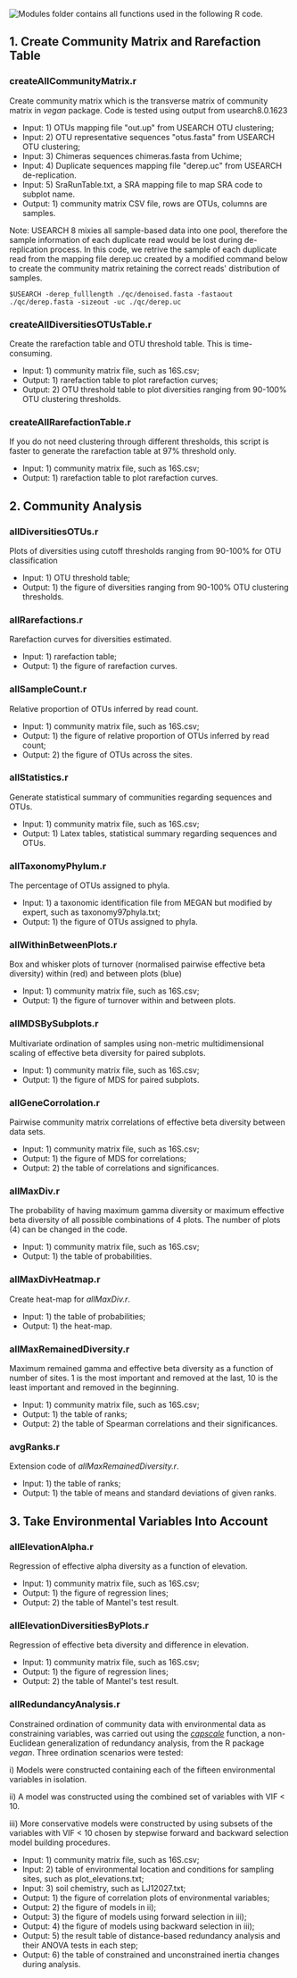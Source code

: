 
![Modules](/Modules) folder contains all functions used in the following R code.

## 1. Create Community Matrix and Rarefaction Table

### createAllCommunityMatrix.r
Create community matrix which is the transverse matrix of community matrix in *vegan* package.
Code is tested using output from usearch8.0.1623

* Input: 1) OTUs mapping file "out.up" from USEARCH OTU clustering; 
* Input: 2) OTU representative sequences "otus.fasta" from USEARCH OTU clustering;
* Input: 3) Chimeras sequences chimeras.fasta from Uchime; 
* Input: 4) Duplicate sequences mapping file "derep.uc" from USEARCH de-replication. 
* Input: 5) SraRunTable.txt, a SRA mapping file to map SRA code to subplot name.
* Output: 1) community matrix CSV file, rows are OTUs, columns are samples.  

Note: USEARCH 8 mixies all sample-based data into one pool,
therefore the sample information of each duplicate read would be lost during 
de-replication process. In this code, we retrive the sample of each duplicate 
read from the mapping file derep.uc created by a modified command below to 
create the community matrix retaining the correct reads' distribution of samples.  

```
$USEARCH -derep_fulllength ./qc/denoised.fasta -fastaout ./qc/derep.fasta -sizeout -uc ./qc/derep.uc
```

### createAllDiversitiesOTUsTable.r
Create the rarefaction table and OTU threshold table. This is time-consuming.

* Input: 1) community matrix file, such as 16S.csv; 
* Output: 1) rarefaction table to plot rarefaction curves;  
* Output: 2) OTU threshold table to plot diversities ranging from 90-100% OTU clustering thresholds.  

### createAllRarefactionTable.r
If you do not need clustering through different thresholds, this script is faster to generate the rarefaction table at 97% threshold only.

* Input: 1) community matrix file, such as 16S.csv; 
* Output: 1) rarefaction table to plot rarefaction curves.  

## 2. Community Analysis

### allDiversitiesOTUs.r
Plots of diversities using cutoff thresholds ranging from 90-100% for OTU classification 

* Input: 1) OTU threshold table; 
* Output: 1) the figure of diversities ranging from 90-100% OTU clustering thresholds.  

### allRarefactions.r
Rarefaction curves for diversities estimated.

* Input: 1) rarefaction table; 
* Output: 1) the figure of rarefaction curves.  

### allSampleCount.r
Relative proportion of OTUs inferred by read count.

* Input: 1) community matrix file, such as 16S.csv; 
* Output: 1) the figure of relative proportion of OTUs inferred by read count;
* Output: 2) the figure of OTUs across the sites.

### allStatistics.r
Generate statistical summary of communities regarding sequences and OTUs.

* Input: 1) community matrix file, such as 16S.csv; 
* Output: 1) Latex tables, statistical summary regarding sequences and OTUs.

### allTaxonomyPhylum.r
The percentage of OTUs assigned to phyla. 

* Input: 1) a taxonomic identification file from MEGAN but modified by expert, such as taxonomy97phyla.txt; 
* Output: 1) the figure of OTUs assigned to phyla.

### allWithinBetweenPlots.r
Box and whisker plots of turnover (normalised pairwise effective beta diversity) within (red) and between plots (blue) 

* Input: 1) community matrix file, such as 16S.csv; 
* Output: 1) the figure of turnover within and between plots.

### allMDSBySubplots.r
Multivariate ordination of samples using non-metric multidimensional scaling of effective beta diversity for paired subplots.

* Input: 1) community matrix file, such as 16S.csv;
* Output: 1) the figure of MDS for paired subplots. 

### allGeneCorrolation.r
Pairwise community matrix correlations of effective beta diversity between data sets.

* Input: 1) community matrix file, such as 16S.csv; 
* Output: 1) the figure of MDS for correlations;
* Output: 2) the table of correlations and significances.

### allMaxDiv.r
The probability of having maximum gamma diversity or maximum effective beta diversity of all possible combinations of 4 plots. 
The number of plots (4) can be changed in the code.

* Input: 1) community matrix file, such as 16S.csv; 
* Output: 1) the table of probabilities.

### allMaxDivHeatmap.r
Create heat-map for *allMaxDiv.r*.

* Input: 1) the table of probabilities; 
* Output: 1) the heat-map.

### allMaxRemainedDiversity.r
Maximum remained gamma and effective beta diversity as a function of number of sites. 
1 is the most important and removed at the last, 10 is the least important and removed in the beginning.

* Input: 1) community matrix file, such as 16S.csv; 
* Output: 1) the table of ranks;
* Output: 2) the table of Spearman correlations and their significances.

### avgRanks.r
Extension code of *allMaxRemainedDiversity.r*.

* Input: 1) the table of ranks; 
* Output: 1) the table of means and standard deviations of given ranks.


## 3. Take Environmental Variables Into Account 

### allElevationAlpha.r
Regression of effective alpha diversity as a function of elevation.

* Input: 1) community matrix file, such as 16S.csv; 
* Output: 1) the figure of regression lines;
* Output: 2) the table of Mantel's test result.

### allElevationDiversitiesByPlots.r
Regression of effective beta diversity and difference in elevation.

* Input: 1) community matrix file, such as 16S.csv; 
* Output: 1) the figure of regression lines;
* Output: 2) the table of Mantel's test result.

### allRedundancyAnalysis.r
Constrained ordination of community data with environmental data as constraining variables, was carried out using the *[capscale](http://cc.oulu.fi/~jarioksa/softhelp/vegan/html/capscale.html)* function, 
a non-Euclidean generalization of redundancy analysis, from the R package *vegan*. 
Three ordination scenarios were tested: 

  i) Models were constructed containing each of the fifteen environmental variables in isolation. 
  
  ii) A model was constructed using the combined set of variables with VIF < 10. 
  
  iii) More conservative models were constructed by using subsets of the variables with VIF < 10 chosen 
  by stepwise forward and backward selection model building procedures.

* Input: 1) community matrix file, such as 16S.csv;
* Input: 2) table of environmental location and conditions for sampling sites, such as plot_elevations.txt;
* Input: 3) soil chemistry, such as LJ12027.txt; 
* Output: 1) the figure of correlation plots of environmental variables;
* Output: 2) the figure of models in ii); 
* Output: 3) the figure of models using forward selection in iii);
* Output: 4) the figure of models using backward selection in iii);
* Output: 5) the result table of distance-based redundancy analysis and their ANOVA tests in each step;
* Output: 6) the table of constrained and unconstrained inertia changes during analysis.
